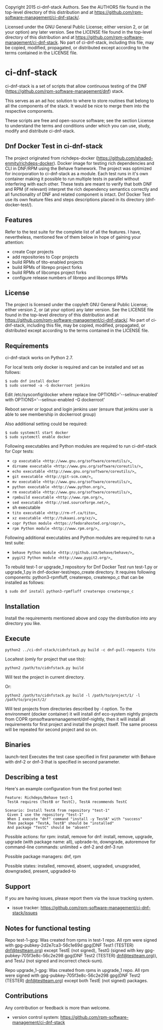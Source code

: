 
   Copyright 2015 ci-dnf-stack Authors. See the AUTHORS file
   found in the top-level directory of this distribution and
   at https://github.com/rpm-software-management/ci-dnf-stack/.

   Licensed under the GNU General Public License; either version 2,
   or (at your option) any later version. See the LICENSE file found
   in the top-level directory of this distribution and at
   https://github.com/rpm-software-management/ci-dnf-stack. No part
   of ci-dnf-stack, including this file, may be copied, modified,
   propagated, or distributed except according to the terms contained
   in the LICENSE file.


ci-dnf-stack
============

ci-dnf-stack is a set of scripts that allow continuous testing of the
DNF (https://github.com/rpm-software-management/dnf) stack.

This serves as an ad hoc solution to where to store routines that belong
to all the components of the stack. It would be nice to merge them into
the respective components.

These scripts are free and open-source software; see the section License
to understand the terms and conditions under which you can use, study,
modify and distribute ci-dnf-stack.

Dnf Docker Test in ci-dnf-stack
-------------------------------

The project originated from richdeps-docker (https://github.com/shaded-enmity/richdeps-docker).
Docker image for testing rich dependencies and CLI in DNF/RPM
using the Behave framework. The project was optimized for incorporation to
ci-dnf-stack as a module.
Each test runs in it's own container making it possible to run multiple tests
in parallel without interfering with each other. These tests are meant to
verify that both DNF and RPM (if relevant) interpret the rich dependency semantics
correctly and all functionality of DNF and related component is intact. Dnf Docker
Test use its own feature files and steps descriptions placed in its directory
(dnf-docker-test/).

Features
--------

Refer to the test suite for the complete list of all the features. I
have, nevertheless, mentioned few of them below in hope of gaining your
attention:

- create Copr projects
- add repositories to Copr projects
- build RPMs of tito-enabled projects
- build RPMs of librepo project forks
- build RPMs of libcomps project forks
- configure release numbers of librepo and libcomps RPMs


License
-------

The project is licensed under the copyleft GNU General Public License;
either version 2, or (at your option) any later version. See the
LICENSE file found in the top-level directory of this distribution and
at https://github.com/rpm-software-management/ci-dnf-stack/. No part of
ci-dnf-stack, including this file, may be copied, modified, propagated,
or distributed except according to the terms contained in the LICENSE
file.


Requirements
------------

ci-dnf-stack works on Python 2.7.

For local tests only docker is required and can be installed and set as follows:
```
$ sudo dnf install docker
$ sudo usermod -a -G dockerroot jenkins
```

Edit /etc/sysconfig/docker where replace line OPTIONS='--selinux-enabled' with OPTIONS='--selinux-enabled -G dockerroot'

Reboot server or logout and login jenkins user (ensure that jenkins user is able to see membership in dockerroot group)

Also additional setting could be required:
```
$ sudo systemctl start docker
$ sudo systemctl enable docker
```

Following executables and Python modules are required to run
ci-dnf-stack for Copr tests:

- `cp executable <http://www.gnu.org/software/coreutils/>`_
- `dirname executable <http://www.gnu.org/software/coreutils/>`_
- `echo executable <http://www.gnu.org/software/coreutils/>`_
- `git executable <http://git-scm.com/>`_
- `mv executable <http://www.gnu.org/software/coreutils/>`_
- `python executable <http://www.python.org/>`_
- `rm executable <http://www.gnu.org/software/coreutils/>`_
- `rpmbuild executable <http://www.rpm.org/>`_
- `sed executable <http://sed.sourceforge.net/>`_
- sh executable
- `tito executable <http://rm-rf.ca/tito>`_
- `xz executable <http://tukaani.org/xz/>`_
- `copr Python module <https://fedorahosted.org/copr/>`_
- `rpm Python module <http://www.rpm.org/>`_

Following additional executables and Python modules are required to run
a test suite:

- `behave Python module <http://github.com/behave/behave/>`_
- `pygit2 Python module <http://www.pygit2.org/>`_

To rebuild test-1 or upgrade_1 repository for Dnf Docker Test run test-1.py
or upgrade_1.py in dnf-docker-test/repo_create directory. It requires
following components:
python3-rpmfluff, createrepo, createrepo_c that can be installed as follows:
```
$ sudo dnf install python3-rpmfluff createrepo createrepo_c
```


Installation
------------

Install the requirements mentioned above and copy the distribution into
any directory you like.


Execute
-------

```
python2 ../ci-dnf-stack/cidnfstack.py build -c dnf-pull-requests tito
```
Localtest (omly for project that use tito):
```
python2 /path/to/cidnfstack.py build
```
Will test the project in current directory.

Or:
```
python2 /path/to/cidnfstack.py build -l /path/to/project/1/ -l /path/to/project/2/
```
Will test projects from directories described by -l option. To the environment
(docker container) it will install dnf eco-system nightly projects from COPR
rpmsoftwaremanagement/dnf-nightly, then it will install all requirements for
first project and install the project itself. The same process will be repeated
for second project and so on.


Binaries
--------

launch-test
Executes the test case specified in first parameter with Behave with dnf-2 or
dnf-3 that is specified in second
parameter.

Describing a test
-----------------

Here's an example configuration from the first ported test:

```
Feature: Richdeps/Behave test-1
 TestA requires (TestB or TestC), TestA recommends TestC

Scenario: Install TestA from repository "test-1"
 Given I use the repository "test-1"
 When I execute "dnf" command "install -y TestA" with "success"
 Then package "TestA, TestB" should be "installed"
 And package "TestC" should be "absent"

```

Possible actions:
    for rpm: install, remove
    for dnf: install, remove, upgrade, upgrade (with package name: all),
    upbrade-to, downgrade, autoremove
    for command-line commands: unlimited + dnf-2 and dnf-3 run

Possible package managers: dnf, rpm

Possible states: installed, removed, absent, upgraded, unupgraded, downgraded,
present, upgraded-to

Support
-------

If you are having issues, please report them via the issue tracking
system.

- issue tracker: https://github.com/rpm-software-management/ci-dnf-stack/issues


Notes for functional testing
----------------------------

Repo test-1-gpg:
Was created from rpms in test-1 repo. All rpm were signed with gpg-pubkey-2d2e7ca3-56c1e69d	gpg(DNF Test1 (TESTER)
<dnf@testteam.org>) except TestE (not signed), TestG (signed with key gpg-pubkey-705f3e8c-56c2e298	gpg(DNF Test2 
(TESTER) <dnf@testteam.org>)), and TestJ (not signed and incorrect check-sum).

Repo upgrade_1-gpg:
Was created from rpms in upgrade_1 repo. All rpm were signed with gpg-pubkey-705f3e8c-56c2e298	gpg(DNF Test2 
(TESTER) <dnf@testteam.org>) except both TestE (not signed) packages.


Contributions
-------------

Any contribution or feedback is more than welcome.

- version control system: https://github.com/rpm-software-management/ci-dnf-stack
